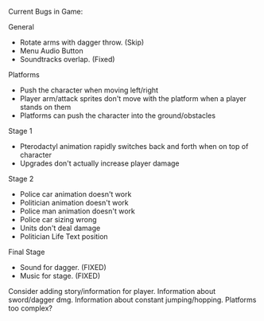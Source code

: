 Current Bugs in Game:

General
- Rotate arms with dagger throw. (Skip)
- Menu Audio Button
- Soundtracks overlap. (Fixed)

Platforms
- Push the character when moving left/right
- Player arm/attack sprites don't move with the platform when a player stands on them
- Platforms can push the character into the ground/obstacles

Stage 1
- Pterodactyl animation rapidly switches back and forth when on top of character
- Upgrades don't actually increase player damage

Stage 2
- Police car animation doesn't work
- Politician animation doesn't work
- Police man animation doesn't work
- Police car sizing wrong
- Units don't deal damage
- Politician Life Text position

Final Stage
- Sound for dagger. (FIXED)
- Music for stage. (FIXED)

Consider adding story/information for player.
Information about sword/dagger dmg.
Information about constant jumping/hopping.
Platforms too complex?
